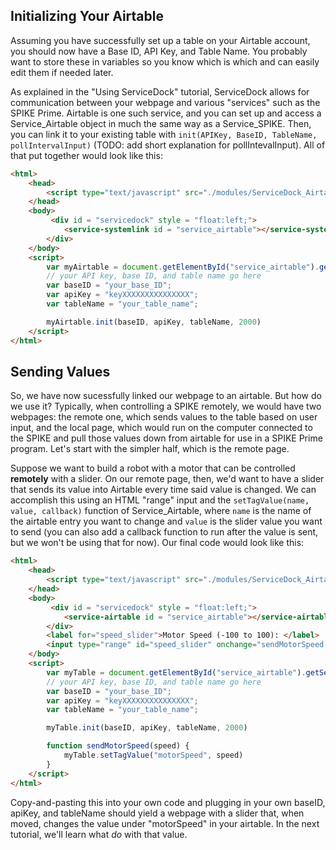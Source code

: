## Initializing Your Airtable
Assuming you have successfully set up a table on your Airtable account, you should now have a Base ID, API Key, and Table Name. You probably want to store these in variables so you know which is which and can easily edit them if needed later.

As explained in the "Using ServiceDock" tutorial, ServiceDock allows for communication between your webpage and various "services" such as the SPIKE Prime. Airtable is one such service, and you can set up and access a Service_Airtable object in much the same way as a Service_SPIKE. Then, you can link it to your existing table with `init(APIKey, BaseID, TableName, pollIntervalInput)` (TODO: add short explanation for pollIntevalInput). All of that put together would look like this:

```HTML
<html>
    <head>
        <script type="text/javascript" src="./modules/ServiceDock_Airtable.js"></script>
    </head>
    <body>
         <div id = "servicedock" style = "float:left;">
            <service-systemlink id = "service_airtable"></service-systemlink>
        </div>
    </body>
    <script>
        var myAirtable = document.getElementById("service_airtable").getService();
        // your API key, base ID, and table name go here
        var baseID = "your_base_ID";
        var apiKey = "keyXXXXXXXXXXXXXXX";
        var tableName = "your_table_name";

        myAirtable.init(baseID, apiKey, tableName, 2000)
    </script>
</html>
```

## Sending Values
So, we have now sucessfully linked our webpage to an airtable. But how do we use it? Typically, when controlling a SPIKE remotely, we would have two webpages: the remote one, which sends values to the table based on user input, and the local page, which would run on the computer connected to the SPIKE and pull those values down from airtable for use in a SPIKE Prime program. Let's start with the simpler half, which is the remote page.

Suppose we want to build a robot with a motor that can be controlled **remotely** with a slider. On our remote page, then, we'd want to have a slider that sends its value into Airtable every time said value is changed. We can accomplish this using an HTML "range" input and the `setTagValue(name, value, callback)` function of Service_Airtable, where `name` is the name of the airtable entry you want to change and `value` is the slider value you want to send (you can also add a callback function to run after the value is sent, but we won't be using that for now). Our final code would look like this:

```html
<html>
    <head>
        <script type="text/javascript" src="./modules/ServiceDock_Airtable.js"></script>
    </head>
    <body>
         <div id = "servicedock" style = "float:left;">
            <service-airtable id = "service_airtable"></service-airtable>
        </div>
        <label for="speed_slider">Motor Speed (-100 to 100): </label>
        <input type="range" id="speed_slider" onchange="sendMotorSpeed(this.value)" min="-100" max="100">
    </body>
    <script>
        var myTable = document.getElementById("service_airtable").getService();
        // your API key, base ID, and table name go here
        var baseID = "your_base_ID";
        var apiKey = "keyXXXXXXXXXXXXXXX";
        var tableName = "your_table_name";

        myTable.init(baseID, apiKey, tableName, 2000)

        function sendMotorSpeed(speed) {
            myTable.setTagValue("motorSpeed", speed)
        }
    </script>
</html>
```

Copy-and-pasting this into your own code and plugging in your own baseID, apiKey, and tableName should yield a webpage with a slider that, when moved, changes the value under "motorSpeed" in your airtable. In the next tutorial, we'll learn what *do* with that value.